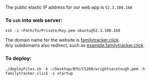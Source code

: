 The public elastic IP address for our web app is `52.3.100.168`
### To `ssh` into web server: 
`ssh -i ~Path/To/Private/Key.pem ubuntu@52.3.100.168`

The domain name for the website is [familytracker.click](http://familytracker.click).  
Any subdomains also redirect, such as [example.familytracker.click](http://example.familytracker.click).

### To deploy:
`./deployFiles.sh -k ~/Desktop/BYU/CS260/wrightsaretough.pem -h familytracker.click -s startup`